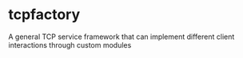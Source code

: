# tcpfactory
A general TCP service framework that can implement different client interactions through custom modules
